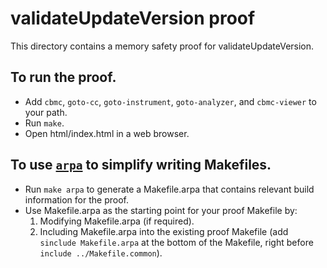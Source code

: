 validateUpdateVersion proof
==============

This directory contains a memory safety proof for validateUpdateVersion.

To run the proof.
-------------

* Add `cbmc`, `goto-cc`, `goto-instrument`, `goto-analyzer`, and `cbmc-viewer`
  to your path.
* Run `make`.
* Open html/index.html in a web browser.

To use [`arpa`](https://awslabs.github.io/aws-proof-build-assistant) to simplify writing Makefiles.
-------------

* Run `make arpa` to generate a Makefile.arpa that contains relevant build information for the proof.
* Use Makefile.arpa as the starting point for your proof Makefile by:
  1. Modifying Makefile.arpa (if required).
  2. Including Makefile.arpa into the existing proof Makefile (add `sinclude Makefile.arpa` at the bottom of the Makefile, right before `include ../Makefile.common`).
